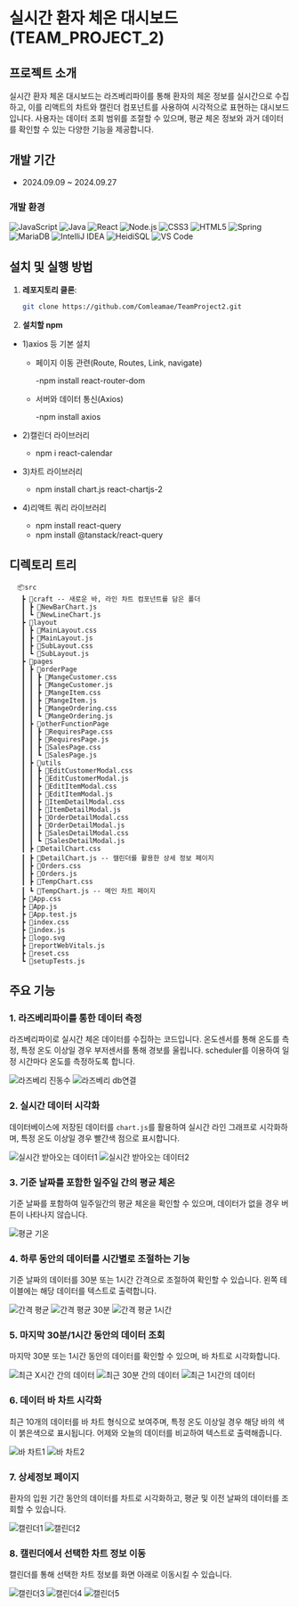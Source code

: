 # 실시간 환자 체온 대시보드 (TEAM_PROJECT_2)

## 프로젝트 소개
실시간 환자 체온 대시보드는 라즈베리파이를 통해 환자의 체온 정보를 실시간으로 수집하고, 이를 리액트의 차트와 캘린더 컴포넌트를 사용하여 시각적으로 표현하는 대시보드입니다. 사용자는 데이터 조회 범위를 조절할 수 있으며, 평균 체온 정보와 과거 데이터를 확인할 수 있는 다양한 기능을 제공합니다.

## 개발 기간
- 2024.09.09 ~ 2024.09.27

### 개발 환경
![JavaScript](https://img.shields.io/badge/JavaScript-F7DF1E?style=for-the-badge&logo=javascript&logoColor=black)
![Java](https://img.shields.io/badge/Java-007396?style=for-the-badge&logo=java&logoColor=white)
![React](https://img.shields.io/badge/React-61DAFB?style=for-the-badge&logo=react&logoColor=black)
![Node.js](https://img.shields.io/badge/Node.js-339933?style=for-the-badge&logo=node-dot-js&logoColor=white)
![CSS3](https://img.shields.io/badge/CSS3-1572B6?style=for-the-badge&logo=css3&logoColor=white)
![HTML5](https://img.shields.io/badge/HTML5-E34F26?style=for-the-badge&logo=html5&logoColor=white)
![Spring](https://img.shields.io/badge/Spring-6DB33F?style=for-the-badge&logo=spring&logoColor=white)
![MariaDB](https://img.shields.io/badge/MariaDB-003545?style=for-the-badge&logo=mariadb&logoColor=white)
![IntelliJ IDEA](https://img.shields.io/badge/IntelliJ_IDEA-000000?style=for-the-badge&logo=intellij-idea&logoColor=white)
![HeidiSQL](https://img.shields.io/badge/HeidiSQL-006400?style=for-the-badge&logo=heidisql&logoColor=white)
![VS Code](https://img.shields.io/badge/VS_Code-007ACC?style=for-the-badge&logo=visual-studio-code&logoColor=white)

## 설치 및 실행 방법
1. **레포지토리 클론**:
   ```bash
   git clone https://github.com/Comleamae/TeamProject2.git
   
2. **설치할 npm**
   
  - 1)axios 등 기본 설치
     
     - 페이지 이동 관련(Route, Routes, Link, navigate)

       -npm install react-router-dom

     - 서버와 데이터 통신(Axios)

       -npm install axios
  - 2)캘린더 라이브러리
     - npm i react-calendar   
  - 3)차트 라이브러리
     - npm install chart.js react-chartjs-2
  - 4)리액트 쿼리 라이브러리
     - npm install react-query
     - npm install @tanstack/react-query
   
## 디렉토리 트리
      📦src
       ┣ 📂craft -- 새로운 바, 라인 차트 컴포넌트를 담은 폴더
       ┃ ┣ 📜NewBarChart.js 
       ┃ ┗ 📜NewLineChart.js
       ┣ 📂layout
       ┃ ┣ 📜MainLayout.css
       ┃ ┣ 📜MainLayout.js
       ┃ ┣ 📜SubLayout.css
       ┃ ┗ 📜SubLayout.js
       ┣ 📂pages
       ┃ ┣ 📂orderPage
       ┃ ┃ ┣ 📜MangeCustomer.css
       ┃ ┃ ┣ 📜MangeCustomer.js
       ┃ ┃ ┣ 📜MangeItem.css
       ┃ ┃ ┣ 📜MangeItem.js
       ┃ ┃ ┣ 📜MangeOrdering.css
       ┃ ┃ ┗ 📜MangeOrdering.js
       ┃ ┣ 📂otherFunctionPage
       ┃ ┃ ┣ 📜RequiresPage.css
       ┃ ┃ ┣ 📜RequiresPage.js
       ┃ ┃ ┣ 📜SalesPage.css
       ┃ ┃ ┗ 📜SalesPage.js
       ┃ ┣ 📂utils
       ┃ ┃ ┣ 📜EditCustomerModal.css
       ┃ ┃ ┣ 📜EditCustomerModal.js
       ┃ ┃ ┣ 📜EditItemModal.css
       ┃ ┃ ┣ 📜EditItemModal.js
       ┃ ┃ ┣ 📜ItemDetailModal.css
       ┃ ┃ ┣ 📜ItemDetailModal.js
       ┃ ┃ ┣ 📜OrderDetailModal.css
       ┃ ┃ ┣ 📜OrderDetailModal.js
       ┃ ┃ ┣ 📜SalesDetailModal.css
       ┃ ┃ ┗ 📜SalesDetailModal.js
       ┃ ┣ 📜DetailChart.css
       ┃ ┣ 📜DetailChart.js -- 캘린더를 활용한 상세 정보 페이지
       ┃ ┣ 📜Orders.css
       ┃ ┣ 📜Orders.js
       ┃ ┣ 📜TempChart.css
       ┃ ┗ 📜TempChart.js -- 메인 차트 페이지
       ┣ 📜App.css
       ┣ 📜App.js
       ┣ 📜App.test.js
       ┣ 📜index.css
       ┣ 📜index.js
       ┣ 📜logo.svg
       ┣ 📜reportWebVitals.js
       ┣ 📜reset.css
       ┗ 📜setupTests.js
             

## 주요 기능
### 1. 라즈베리파이를 통한 데이터 측정
라즈베리파이로 실시간 체온 데이터를 수집하는 코드입니다.
온도센서를 통해 온도를 측정, 특정 온도 이상일 경우 부저센서를 통해 경보를 울립니다.
scheduler를 이용하여 일정 시간마다 온도를 측정하도록 합니다.

![라즈베리 진동수](https://github.com/user-attachments/assets/8af37eb5-e022-493c-9370-629a97293eff)
![라즈베리 db연결](https://github.com/user-attachments/assets/329e561d-dd8e-4ba8-acdf-7d5b1b3b4917)

### 2. 실시간 데이터 시각화
데이터베이스에 저장된 데이터를 `chart.js`를 활용하여 실시간 라인 그래프로 시각화하며, 특정 온도 이상일 경우 빨간색 점으로 표시합니다.

![실시간 받아오는 데이터1](https://github.com/user-attachments/assets/6e8a88d1-9221-4d0e-93e6-87bc7af1a702)
![실시간 받아오는 데이터2](https://github.com/user-attachments/assets/ef29587c-8c9c-4263-8ba1-2fc2f3524359)

### 3. 기준 날짜를 포함한 일주일 간의 평균 체온
기준 날짜를 포함하여 일주일간의 평균 체온을 확인할 수 있으며, 데이터가 없을 경우 버튼이 나타나지 않습니다.

![평균 기온](https://github.com/user-attachments/assets/ee7b2dd1-51e3-46d2-ae92-4e1b852feab6)

### 4. 하루 동안의 데이터를 시간별로 조절하는 기능
기준 날짜의 데이터를 30분 또는 1시간 간격으로 조절하여 확인할 수 있습니다. 왼쪽 테이블에는 해당 데이터를 텍스트로 출력합니다.

![간격 평균](https://github.com/user-attachments/assets/6ce03a4a-7d48-46fc-b37c-3b1d89d66602)
![간격 평균 30분](https://github.com/user-attachments/assets/0ed67c64-7ae4-4c71-ba52-13cb722cf2e9)
![간격 평균 1시간](https://github.com/user-attachments/assets/cb3fdfe1-10fe-4e68-afbe-c9df47ac86be)

### 5. 마지막 30분/1시간 동안의 데이터 조회
마지막 30분 또는 1시간 동안의 데이터를 확인할 수 있으며, 바 차트로 시각화합니다.

![최근 X시간 간의 데이터](https://github.com/user-attachments/assets/66c6e645-1f65-467c-abc0-09a1fdbde607)
![최근 30분 간의 데이터](https://github.com/user-attachments/assets/f9a36465-d2a3-4d58-b292-541c172269ef)
![최근 1시간의 데이터](https://github.com/user-attachments/assets/f549ff52-27c3-4143-b51d-426e435363e9)

### 6. 데이터 바 차트 시각화
최근 10개의 데이터를 바 차트 형식으로 보여주며, 특정 온도 이상일 경우 해당 바의 색이 붉은색으로 표시됩니다. 어제와 오늘의 데이터를 비교하여 텍스트로 출력해줍니다.

![바 차트1](https://github.com/user-attachments/assets/3dce9c80-1bef-47a8-9f28-d410bfb874e6)
![바 차트2](https://github.com/user-attachments/assets/3f352591-447a-4edb-8e39-8d6c72646b23)

### 7. 상세정보 페이지
환자의 입원 기간 동안의 데이터를 차트로 시각화하고, 평균 및 이전 날짜의 데이터를 조회할 수 있습니다.

![캘린더1](https://github.com/user-attachments/assets/b4f0bb0f-b48c-41c8-88f3-a7290ca99436)
![캘린더2](https://github.com/user-attachments/assets/16c06fe9-895e-466a-ab2f-5c1ed88b572b)

### 8. 캘린더에서 선택한 차트 정보 이동
캘린더를 통해 선택한 차트 정보를 화면 아래로 이동시킬 수 있습니다.

![캘린더3](https://github.com/user-attachments/assets/236f61a5-19f3-4c71-a093-f929b62dc5df)
![캘린더4](https://github.com/user-attachments/assets/60a71378-73eb-425d-b049-7197e42a7f2b)
![캘린더5](https://github.com/user-attachments/assets/2847ac85-8e17-41e7-99d7-e30cc0d02c55)
   
